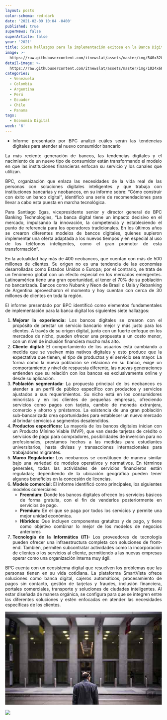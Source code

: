 ```yaml
---
layout: posts
color-schema: red-dark
date: '2021-02-09 10:04 -0400'
published: true
superNews: false
superArticle: false
year: '2021'
title: Siete hallazgos para la implementación exitosa en la Banca Digital
image: >-
  https://raw.githubusercontent.com/itnewslat/assets/master/img/540x320/Entidades-financieras-p.jpg
detail-image: >-
  https://raw.githubusercontent.com/itnewslat/assets/master/img/1024x680/Entidades-financieras-g.jpg
categories:
  - Venezuela
  - Colombia
  - Argentina
  - Perú
  - Ecuador
  - Chile
  - Panama
tags:
  - Economía Digital
week: '6'
---
```

<ul style="text-align: justify;">
	<li>Informe presentado por BPC analizó cuáles serán las tendencias digitales para atender al nuevo consumidor bancario</li>
</ul>
<p style="text-align: justify;">La más reciente generación de bancos, las tendencias digitales y el nacimiento de un nuevo tipo de consumidor están transformando el modelo en que las instituciones financieras enfocan su servicio y los canales que utilizan.</p>
<p style="text-align: justify;">BPC, organización que enlaza las necesidades de la vida real de las personas con soluciones digitales inteligentes y que trabaja con instituciones bancarias y neobancos, en su informe sobre: “Cómo construir con éxito un banco digital”, identificó una serie de recomendaciones para llevar a cabo esta puesta en marcha tecnológica.</p>
<p style="text-align: justify;">Para Santiago Egas, vicepresidente senior y director general de BPC Banking Technologies, “La banca digital tiene un impacto decisivo en el mercado, impulsando la innovación, la competencia y estableciendo el punto de referencia para los operadores tradicionales. En los últimos años se crearon diferentes modelos de bancos digitales, quienes supieron implementar una oferta adaptada a los nuevos tiempos y en especial al uso de los teléfonos inteligentes, como el gran promotor de esta transformación”.</p>
<p style="text-align: justify;">En la actualidad hay más de 400 neobancos, que cuentan con más de 500 millones de clientes. Su origen no es una tendencia de las economías desarrolladas como Estados Unidos o Europa; por el contrario, se trata de un fenómeno global con un efecto especial en los mercados emergentes. Latinoamérica tiene una gran oportunidad, al tener el 70% de su población no bancarizada. Bancos como Nubank y Neon de Brasil o Ualá y Rebanking de Argentina aprovecharon el momento y hoy cuentan con cerca de 30 millones de clientes en toda la región.</p>
<p style="text-align: justify;">El informe presentado por BPC identificó como elementos fundamentales de implementación para la banca digital los siguientes siete hallazgos:</p>

<ol style="list-style-type: undefined; text-align: justify;">
	<li><strong>Mejorar la experiencia:</strong> Los bancos digitales se crearon con el propósito de prestar un servicio bancario mejor y más justo para los clientes. A través de su origen digital, junto con un fuerte enfoque en los mercados de nicho, pueden ofrecer una propuesta a un costo menor, con un nivel de inclusión financiera mucho más alto.</li>
	<li><strong>Cliente digital: </strong>El comportamiento de los usuarios está cambiando a medida que se vuelven más nativos digitales y esto produce que la expectativa que tienen, el tipo de productos y el servicio sea mayor. La forma como la nueva población se relaciona en su banco, exige un comportamiento y nivel de respuesta diferente, las nuevas generaciones entienden que su relación con los bancos es exclusivamente online y desde su aplicación.</li>
	<li><strong>Población segmentada: </strong>La propuesta principal de los neobancos es atender a un perfil de público específico con productos y servicios ajustados a sus requerimientos. Su nicho está en los  consumidores minoristas y en los clientes de pequeñas empresas, ofreciendo servicios como pagos con tarjeta, cambio de moneda extranjera, comercio y ahorro y préstamos. La existencia de una gran población sub-bancarizada crea oportunidades para establecer un nuevo mercado al brindar servicios a segmentos desatendidos.</li>
	<li><strong>Productos específicos:</strong> La mayoría de los bancos digitales inician con un Producto Mínimo Viable (MVP), que van desde tarjetas de crédito o servicios de pago para compradores, posibilidades de inversión para no profesionales, prestamos hechos a las medidas para estudiantes universitarios, hasta divisas y transacciones internacionales para trabajadores migrantes.</li>
	<li><strong>Marco Regulatorio: </strong>Los neobancos se constituyen de manera similar bajo una variedad de modelos operativos y normativos. En términos generales, todas las actividades de servicios financieros están reguladas; dependiendo de la ubicación geográfica pueden tener algunos beneficios en la concesión de licencias.</li>
	<li><strong>Modelo comercial: </strong>El informe identificó como principales, los siguientes modelos comerciales:
<ul>
	<li><strong>Freemium:</strong> Donde los bancos digitales ofrecen los servicios básicos de forma gratuita, con el fin de venderlos posteriormente en servicios de pago.</li>
	<li><strong>Premium:</strong> En el que se paga por todos los servicios y permite una mejor unidad económica.</li>
	<li><strong>Híbridos:</strong> Que incluyen componentes gratuitos y de pago, y tiene como objetivo combinar lo mejor de los modelos de negocios anteriores</li>
</ul>
</li>
	<li><strong>Tecnología de la Informática (IT):</strong> Los proveedores de tecnología pueden ofrecer una infraestructura completa con soluciones de front-end. También, permiten subcontratar actividades como la incorporación de clientes o los servicios al cliente, permitiendo a las nuevas empresas operar como una organización interna muy ágil.</li>
</ol>
<p style="text-align: justify;">BPC cuenta con un ecosistema digital que resuelven los problemas que las personas tienen en su vida cotidiana. La plataforma SmartVista ofrece soluciones como banca digital, cajeros automáticos, procesamiento de pagos sin contacto, gestión de tarjetas y fraudes, inclusión financiera, portales comerciales, transporte y soluciones de ciudades inteligentes. Al estar diseñada de manera orgánica, se configura para que se integren entre las diferentes soluciones y estén enfocadas en atender las necesidades específicas de los clientes.</p>

![](https://raw.githubusercontent.com/itnewslat/assets/master/img/540x320/Entidades-financieras-p.jpg)


<img src="https://tracker.metricool.com/c3po.jpg?hash=56f88a41e39ab42c063cc51676587a04"/>